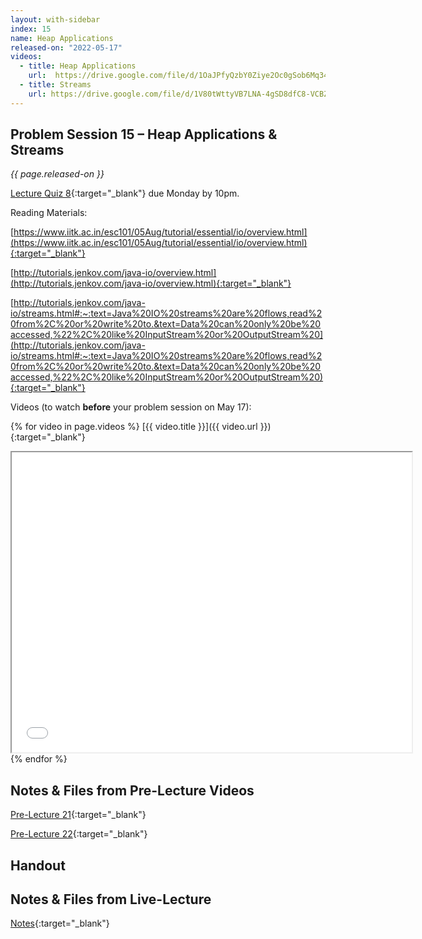 ```yaml
---
layout: with-sidebar
index: 15
name: Heap Applications
released-on: "2022-05-17"
videos:
  - title: Heap Applications
    url:  https://drive.google.com/file/d/1OaJPfyQzbY0Ziye2Oc0gSob6Mq34RhX_
  - title: Streams
    url: https://drive.google.com/file/d/1V80tWttyVB7LNA-4gSD8dfC8-VCBZLol
---
```


## Problem Session 15 – Heap Applications & Streams

_{{ page.released-on }}_  

[Lecture Quiz 8](https://www.gradescope.com/courses/381276/assignments/2016191/){:target="_blank"} due Monday by 10pm.

Reading Materials:

[https://www.iitk.ac.in/esc101/05Aug/tutorial/essential/io/overview.html](https://www.iitk.ac.in/esc101/05Aug/tutorial/essential/io/overview.html){:target="_blank"}

[http://tutorials.jenkov.com/java-io/overview.html](http://tutorials.jenkov.com/java-io/overview.html){:target="_blank"}

[http://tutorials.jenkov.com/java-io/streams.html#:~:text=Java%20IO%20streams%20are%20flows,read%20from%2C%20or%20write%20to.&text=Data%20can%20only%20be%20accessed,%22%2C%20like%20InputStream%20or%20OutputStream%20](http://tutorials.jenkov.com/java-io/streams.html#:~:text=Java%20IO%20streams%20are%20flows,read%20from%2C%20or%20write%20to.&text=Data%20can%20only%20be%20accessed,%22%2C%20like%20InputStream%20or%20OutputStream%20){:target="_blank"}

Videos (to watch **before** your problem session on May 17):

{% for video in page.videos %}
[{{ video.title }}]({{ video.url }}){:target="_blank"}

<iframe src="{{ video.url }}/preview" width="640" height="480" allow="autoplay"></iframe>
{% endfor %}

## Notes & Files from Pre-Lecture Videos

[Pre-Lecture 21](https://github.com/ucsd-cse12-sp22/ucsd-cse12-sp22.github.io/tree/main/_pre-lectures/lecture-21){:target="_blank"}

[Pre-Lecture 22](https://github.com/ucsd-cse12-sp22/ucsd-cse12-sp22.github.io/tree/main/_pre-lectures/lecture-22){:target="_blank"}

## Handout

## Notes & Files from Live-Lecture

[Notes](https://github.com/ucsd-cse12-sp22/ucsd-cse12-sp22.github.io/tree/main/_lectures/lecture-15){:target="_blank"}

